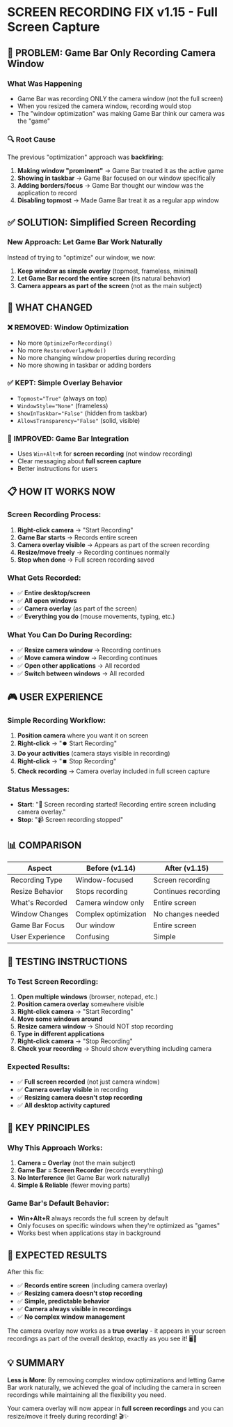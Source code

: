 # SCREEN RECORDING FIX v1.15 - Full Screen Capture

## 🐛 **PROBLEM**: Game Bar Only Recording Camera Window

### What Was Happening
- Game Bar was recording ONLY the camera window (not the full screen)
- When you resized the camera window, recording would stop
- The "window optimization" was making Game Bar think our camera was the "game"

### 🔍 **Root Cause**
The previous "optimization" approach was **backfiring**:
1. **Making window "prominent"** → Game Bar treated it as the active game
2. **Showing in taskbar** → Game Bar focused on our window specifically  
3. **Adding borders/focus** → Game Bar thought our window was the application to record
4. **Disabling topmost** → Made Game Bar treat it as a regular app window

## ✅ **SOLUTION**: Simplified Screen Recording

### New Approach: Let Game Bar Work Naturally
Instead of trying to "optimize" our window, we now:
1. **Keep window as simple overlay** (topmost, frameless, minimal)
2. **Let Game Bar record the entire screen** (its natural behavior)
3. **Camera appears as part of the screen** (not as the main subject)

## 🔧 **WHAT CHANGED**

### ❌ **REMOVED**: Window Optimization
- No more `OptimizeForRecording()`
- No more `RestoreOverlayMode()`
- No more changing window properties during recording
- No more showing in taskbar or adding borders

### ✅ **KEPT**: Simple Overlay Behavior
- `Topmost="True"` (always on top)
- `WindowStyle="None"` (frameless)
- `ShowInTaskbar="False"` (hidden from taskbar)
- `AllowsTransparency="False"` (solid, visible)

### 🎯 **IMPROVED**: Game Bar Integration
- Uses `Win+Alt+R` for **screen recording** (not window recording)
- Clear messaging about **full screen capture**
- Better instructions for users

## 📋 **HOW IT WORKS NOW**

### Screen Recording Process:
1. **Right-click camera** → "Start Recording"
2. **Game Bar starts** → Records entire screen
3. **Camera overlay visible** → Appears as part of the screen recording
4. **Resize/move freely** → Recording continues normally
5. **Stop when done** → Full screen recording saved

### What Gets Recorded:
- ✅ **Entire desktop/screen**
- ✅ **All open windows**
- ✅ **Camera overlay** (as part of the screen)
- ✅ **Everything you do** (mouse movements, typing, etc.)

### What You Can Do During Recording:
- ✅ **Resize camera window** → Recording continues
- ✅ **Move camera window** → Recording continues
- ✅ **Open other applications** → All recorded
- ✅ **Switch between windows** → All recorded

## 🎮 **USER EXPERIENCE**

### Simple Recording Workflow:
1. **Position camera** where you want it on screen
2. **Right-click** → "⏺️ Start Recording"
3. **Do your activities** (camera stays visible in recording)
4. **Right-click** → "⏹️ Stop Recording"
5. **Check recording** → Camera overlay included in full screen capture

### Status Messages:
- **Start**: "🔴 Screen recording started! Recording entire screen including camera overlay."
- **Stop**: "📹 Screen recording stopped"

## 📊 **COMPARISON**

| Aspect | Before (v1.14) | After (v1.15) |
|--------|----------------|---------------|
| Recording Type | Window-focused | Screen recording |
| Resize Behavior | Stops recording | Continues recording |
| What's Recorded | Camera window only | Entire screen |
| Window Changes | Complex optimization | No changes needed |
| Game Bar Focus | Our window | Entire screen |
| User Experience | Confusing | Simple |

## 🧪 **TESTING INSTRUCTIONS**

### To Test Screen Recording:
1. **Open multiple windows** (browser, notepad, etc.)
2. **Position camera overlay** somewhere visible
3. **Right-click camera** → "Start Recording"
4. **Move some windows around**
5. **Resize camera window** → Should NOT stop recording
6. **Type in different applications**
7. **Right-click camera** → "Stop Recording"
8. **Check your recording** → Should show everything including camera

### Expected Results:
- ✅ **Full screen recorded** (not just camera window)
- ✅ **Camera overlay visible** in recording
- ✅ **Resizing camera doesn't stop recording**
- ✅ **All desktop activity captured**

## 🎯 **KEY PRINCIPLES**

### Why This Approach Works:
1. **Camera = Overlay** (not the main subject)
2. **Game Bar = Screen Recorder** (records everything)
3. **No Interference** (let Game Bar work naturally)
4. **Simple & Reliable** (fewer moving parts)

### Game Bar's Default Behavior:
- **Win+Alt+R** always records the full screen by default
- Only focuses on specific windows when they're optimized as "games"
- Works best when applications stay in background

## 🎉 **EXPECTED RESULTS**

After this fix:
- ✅ **Records entire screen** (including camera overlay)
- ✅ **Resizing camera doesn't stop recording**
- ✅ **Simple, predictable behavior**
- ✅ **Camera always visible in recordings**
- ✅ **No complex window management**

The camera overlay now works as a **true overlay** - it appears in your screen recordings as part of the overall desktop, exactly as you see it! 🖥️🎥

## 💡 **SUMMARY**

**Less is More**: By removing complex window optimizations and letting Game Bar work naturally, we achieved the goal of including the camera in screen recordings while maintaining all the flexibility you need.

Your camera overlay will now appear in **full screen recordings** and you can resize/move it freely during recording! 🎬✨

